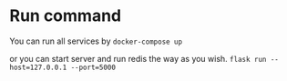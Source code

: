 # Run command

You can run all services by
```docker-compose up```

or you can start server and run redis the way as you wish.
```flask run --host=127.0.0.1 --port=5000```
